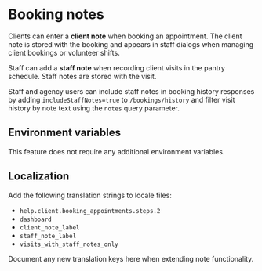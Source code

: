 # Booking notes

Clients can enter a **client note** when booking an appointment. The client note is stored with the booking and appears in staff dialogs when managing client bookings or volunteer shifts.

Staff can add a **staff note** when recording client visits in the pantry schedule. Staff notes are stored with the visit.

Staff and agency users can include staff notes in booking history responses by adding `includeStaffNotes=true` to `/bookings/history` and filter visit history by note text using the `notes` query parameter.

## Environment variables

This feature does not require any additional environment variables.

## Localization

Add the following translation strings to locale files:

- `help.client.booking_appointments.steps.2`
- `dashboard`
- `client_note_label`
- `staff_note_label`
- `visits_with_staff_notes_only`

Document any new translation keys here when extending note functionality.
